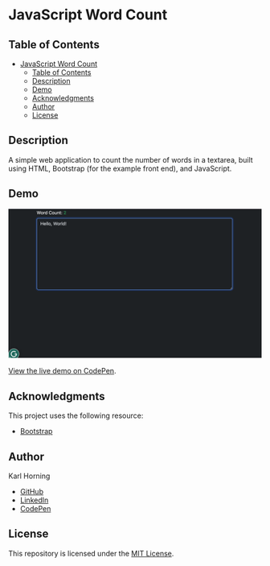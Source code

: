 # JavaScript Word Count

## Table of Contents

- [JavaScript Word Count](#javascript-word-count)
  - [Table of Contents](#table-of-contents)
  - [Description](#description)
  - [Demo](#demo)
  - [Acknowledgments](#acknowledgments)
  - [Author](#author)
  - [License](#license)

## Description

A simple web application to count the number of words in a textarea, built using HTML, Bootstrap (for the example front end), and JavaScript.

## Demo

![Preview Image](./src/img/preview.png)

[View the live demo on CodePen](https://codepen.io/karlhorning/pen/NPKyEYB).

## Acknowledgments

This project uses the following resource:

- [Bootstrap](https://getbootstrap.com)

## Author

Karl Horning

- [GitHub](https://github.com/Karl-Horning/)
- [LinkedIn](https://www.linkedin.com/in/karl-horning/)
- [CodePen](https://codepen.io/karlhorning)

## License

This repository is licensed under the [MIT License](LICENSE).
